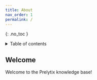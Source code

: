 ```yaml
---
title: About
nav_order: 1
permalink: /
---
```


{: .no_toc }
<details close markdown="block">
  <summary>
    Table of contents
  </summary>
  {: .text-delta }
1. TOC
{:toc}
</details>

## Welcome

Welcome to the Prelytix knowledge base!
